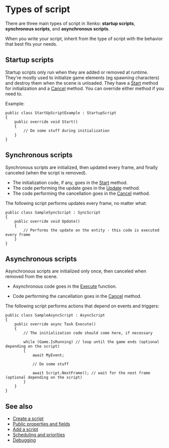 # Types of script

There are three main types of script in Xenko: **startup scripts**, **synchronous scripts**, and **asynchronous scripts**. 

When you write your script, inherit from the type of script with the behavior that best fits your needs.

## Startup scripts

Startup scripts only run when they are added or removed at runtime. They're mostly used to initialize game elements (eg spawning characters) and destroy them when the scene is unloaded. They have a [Start](xref:SiliconStudio.Xenko.Engine.StartupScript.Start) method for initialization and a [Cancel](xref:SiliconStudio.Xenko.Engine.ScriptComponent.Cancel) method. You can override either method if you need to.

Example:

```
public class StartUpScriptExample : StartupScript
{
	public override void Start()
	{
		// Do some stuff during initialization
	}
}
```

## Synchronous scripts

Synchronous scripts are initialized, then updated every frame, and finally canceled (when the script is removed).

* The initialization code, if any, goes in the [Start](xref:SiliconStudio.Xenko.Engine.StartupScript.Start) method.
* The code performing the update goes in the [Update](xref:SiliconStudio.Xenko.Engine.SyncScript.Update) method.
* The code performing the cancellation goes in the [Cancel](xref:SiliconStudio.Xenko.Engine.ScriptComponent.Cancel) method.

The following script performs updates every frame, no matter what:

```
public class SampleSyncScript : SyncScript
{        
	public override void Update()
	{
		// Performs the update on the entity - this code is executed every frame
	}
}
```

## Asynchronous scripts

Asynchronous scripts are initialized only once, then canceled when removed from the scene.

* Asynchronous code goes in the [Execute](xref:SiliconStudio.Xenko.Engine.AsyncScript.Execute) function.

* Code performing the cancellation goes in the [Cancel](xref:SiliconStudio.Xenko.Engine.ScriptComponent.Cancel) method.

The following script performs actions that depend on events and triggers:

```
public class SampleAsyncScript : AsyncScript
{        
	public override async Task Execute() 
	{
		// The initialization code should come here, if necessary
		
		while (Game.IsRunning) // loop until the game ends (optional depending on the script)
		{
			await MyEvent;

			// Do some stuff
			
			await Script.NextFrame(); // wait for the next frame (optional depending on the script)
		}
	}
}
```

## See also

* [Create a script](create-a-script.md)
* [Public properties and fields](public-properties-and-fields.md)
* [Add a script](add-a-script.md)
* [Scheduling and priorities](scheduling-and-priorities.md)
* [Debugging](debugging.md)